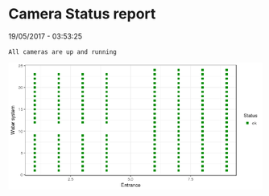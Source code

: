 Camera Status report
================
19/05/2017 - 03:53:25

    All cameras are up and running

![](camreport_files/figure-markdown_github/unnamed-chunk-2-1.png)
